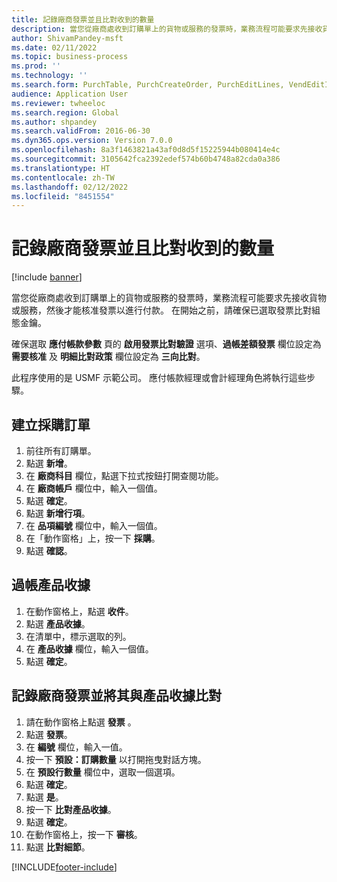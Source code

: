 ```yaml
---
title: 記錄廠商發票並且比對收到的數量
description: 當您從廠商處收到訂購單上的貨物或服務的發票時，業務流程可能要求先接收貨物或服務，然後才能核准發票以進行付款。
author: ShivamPandey-msft
ms.date: 02/11/2022
ms.topic: business-process
ms.prod: ''
ms.technology: ''
ms.search.form: PurchTable, PurchCreateOrder, PurchEditLines, VendEditInvoice, VendEditInvoiceDefaultQuantityForLinesDropDialog,  VendJournalMatch_PackingSlip, VendInvoiceMatchingDetails
audience: Application User
ms.reviewer: twheeloc
ms.search.region: Global
ms.author: shpandey
ms.search.validFrom: 2016-06-30
ms.dyn365.ops.version: Version 7.0.0
ms.openlocfilehash: 8a3f1463821a43af0d8d5f15225944b080414e4c
ms.sourcegitcommit: 3105642fca2392edef574b60b4748a82cda0a386
ms.translationtype: HT
ms.contentlocale: zh-TW
ms.lasthandoff: 02/12/2022
ms.locfileid: "8451554"
---
```

# <a name="record-vendor-invoice-and-match-against-received-quantity"></a>記錄廠商發票並且比對收到的數量

[!include [banner](../../includes/banner.md)]

當您從廠商處收到訂購單上的貨物或服務的發票時，業務流程可能要求先接收貨物或服務，然後才能核准發票以進行付款。 在開始之前，請確保已選取發票比對組態金鑰。 

確保選取 **應付帳款參數** 頁的 **啟用發票比對驗證** 選項、**過帳差額發票** 欄位設定為 **需要核准** 及 **明細比對政策** 欄位設定為 **三向比對**。

此程序使用的是 USMF 示範公司。 應付帳款經理或會計經理角色將執行這些步驟。


## <a name="create-a-purchase-order"></a>建立採購訂單
1. 前往所有訂購單。
2. 點選 **新增**。
3. 在 **廠商科目** 欄位，點選下拉式按鈕打開查閱功能。
4. 在 **廠商帳戶** 欄位中，輸入一個值。
5. 點選 **確定**。
6. 點選 **新增行項**。
7. 在 **品項編號** 欄位中，輸入一個值。
8. 在「動作窗格」上，按一下 **採購**。
9. 點選 **確認**。

## <a name="post-a-product-receipt"></a>過帳產品收據
1. 在動作窗格上，點選 **收件**。
2. 點選 **產品收據**。
3. 在清單中，標示選取的列。
4. 在 **產品收據** 欄位，輸入一個值。
5. 點選 **確定**。

## <a name="record-and-match-a-vendor-invoice-to-a-product-receipt"></a>記錄廠商發票並將其與產品收據比對
1. 請在動作窗格上點選 **發票** 。
2. 點選 **發票**。
3. 在 **編號** 欄位，輸入一值。
4. 按一下 **預設：訂購數量** 以打開拖曳對話方塊。
5. 在 **預設行數量** 欄位中，選取一個選項。
6. 點選 **確定**。
7. 點選 **是**。
8. 按一下 **比對產品收據**。
9. 點選 **確定**。
10. 在動作窗格上，按一下 **審核**。
11. 點選 **比對細節**。



[!INCLUDE[footer-include](../../../includes/footer-banner.md)]
